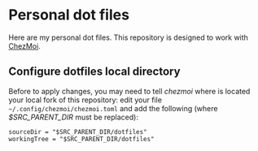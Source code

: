 # Personal dot files

Here are my personal dot files.
This repository is designed to work with [ChezMoi](https://www.chezmoi.io/).

## Configure dotfiles local directory

Before to apply changes, you may need to tell _chezmoi_ where is located your local fork of this repository: edit your file `~/.config/chezmoi/chezmoi.toml` and add the following (where _$SRC_PARENT_DIR_ must be replaced):

```
sourceDir = "$SRC_PARENT_DIR/dotfiles"
workingTree = "$SRC_PARENT_DIR/dotfiles"
```

